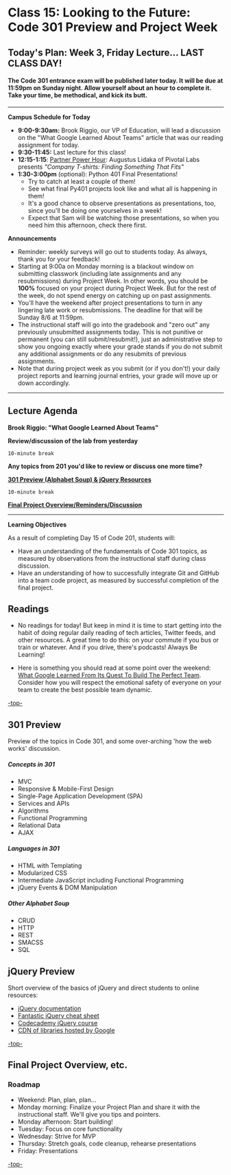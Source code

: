 # Class 15: Looking to the Future: Code 301 Preview and Project Week

<a id="top"></a>
## Today's Plan: Week 3, Friday Lecture... LAST CLASS DAY!

#### The Code 301 entrance exam will be published later today. It will be due at 11:59pm on Sunday night. Allow yourself about an hour to complete it. Take your time, be methodical, and kick its butt.

---

**Campus Schedule for Today**

- **9:00-9:30am:** Brook Riggio, our VP of Education, will lead a discussion on the "What Google Learned About Teams" article that was our reading assignment for today.
- **9:30-11:45:** Last lecture for this class!
- **12:15-1:15**: [Partner Power Hour](https://www.eventbrite.com/e/partner-power-hour-company-t-shirts-finding-something-that-fits-tickets-36325197644): Augustus Lidaka of Pivotal Labs presents *"Company T-shirts: Finding Something That Fits"*
- **1:30-3:00pm** (optional): Python 401 Final Presentations!
	- Try to catch at least a couple of them!
	- See what final Py401 projects look like and what all is happening in them!
	- It's a good chance to observe presentations as presentations, too, since you'll be doing one yourselves in a week!
	- Expect that Sam will be watching those presentations, so when you need him this afternoon, check there first.

**Announcements**

  - Reminder: weekly surveys will go out to students today. As always, thank you for your feedback!
  - Starting at 9:00a on Monday morning is a blackout window on submitting classwork (including late assignments and any resubmissions) during Project Week. In other words, you should be **100%** focused on your project during Project Week. But for the rest of the week, do not spend energy on catching up on past assignments.
  - You'll have the weekend after project presentations to turn in any lingering late work or resubmissions. The deadline for that will be Sunday 8/6 at 11:59pm.
  - The instructional staff will go into the gradebook and "zero out" any previously unsubmitted assignments today. This is not punitive or permanent (you can still submit/resubmit!), just an administrative step to show you ongoing exactly where your grade stands if you do not submit any additional assignments or do any resubmits of previous assignments.
  - Note that during project week as you submit (or if you don't!) your daily project reports and learning journal entries, your grade will move up or down accordingly.

---

## Lecture Agenda

**Brook Riggio: "What Google Learned About Teams"**

**Review/discussion of the lab from yesterday**

`10-minute break`

**Any topics from 201 you'd like to review or discuss one more time?**

**[301 Preview (Alphabet Soup) & jQuery Resources](#301)**

`10-minute break`

**[Final Project Overview/Reminders/Discussion](#project)**

---

**Learning Objectives**

As a result of completing Day 15 of Code 201, students will:

- Have an understanding of the fundamentals of Code 301 topics, as measured by observations from the instructional staff during class discussion.
- Have an understanding of how to successfully integrate Git and GitHub into a team code project, as measured by successful completion of the final project.

## Readings

- No readings for today! But keep in mind it is time to start getting into the habit of doing regular daily reading of tech articles, Twitter feeds, and other resources. A great time to do this: on your commute if you bus or train or whatever. And if you drive, there's podcasts! Always Be Learning!

- Here is something you should read at some point over the weekend: [What Google Learned From Its Quest To Build The Perfect Team](https://www.nytimes.com/2016/02/28/magazine/what-google-learned-from-its-quest-to-build-the-perfect-team.html). Consider how you will respect the emotional safety of everyone on your team to create the best possible team dynamic.

[-top-](#top)

<a id="301"></a>
## 301 Preview

Preview of the topics in Code 301, and some over-arching 'how the web works' discussion.

##### Concepts in 301
- MVC
- Responsive & Mobile-First Design
- Single-Page Application Development (SPA)
- Services and APIs
- Algorithms
- Functional Programming
- Relational Data
- AJAX

##### Languages in 301
- HTML with Templating
- Modularized CSS
- Intermediate JavaScript including Functional Programming
- jQuery Events & DOM Manipulation

##### Other Alphabet Soup
- CRUD
- HTTP
- REST
- SMACSS
- SQL


## jQuery Preview

Short overview of the basics of jQuery and direct students to online resources:

- [jQuery documentation](https://jquery.com)
- [Fantastic jQuery cheat sheet](https://oscarotero.com/jquery)
- [Codecademy jQuery course](https://www.codecademy.com/learn/jquery)
- [CDN of libraries hosted by Google](https://developers.google.com/speed/libraries)

[-top-](#top)

<a id="project"></a>
## Final Project Overview, etc.

### Roadmap

- Weekend: Plan, plan, plan...
- Monday morning: Finalize your Project Plan and share it with the instructional staff. We'll give you tips and pointers.
- Monday afternoon: Start building!
- Tuesday: Focus on core functionality
- Wednesday: Strive for MVP
- Thursday: Stretch goals, code cleanup, rehearse presentations
- Friday: Presentations

[-top-](#top)
